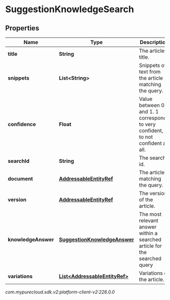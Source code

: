 # SuggestionKnowledgeSearch


## Properties

| Name | Type | Description | Notes |
| ------------ | ------------- | ------------- | ------------- |
| **title** | **String** | The article title. |  [optional] |
| **snippets** | **List&lt;String&gt;** | Snippets of text from the article matching the query. |  [optional] |
| **confidence** | **Float** | Value between 0 and 1. 1 corresponds to very confident, 0 to not confident at all. |  [optional] |
| **searchId** | **String** | The search id. |  [optional] |
| **document** | [**AddressableEntityRef**](AddressableEntityRef) | The article matching the query. |  [optional] |
| **version** | [**AddressableEntityRef**](AddressableEntityRef) | The version of the article. |  [optional] |
| **knowledgeAnswer** | [**SuggestionKnowledgeAnswer**](SuggestionKnowledgeAnswer) | The most relevant answer within a searched article for the searched query |  [optional] |
| **variations** | [**List&lt;AddressableEntityRef&gt;**](AddressableEntityRef) | Variations of the article. |  [optional] |




_com.mypurecloud.sdk.v2:platform-client-v2:226.0.0_

